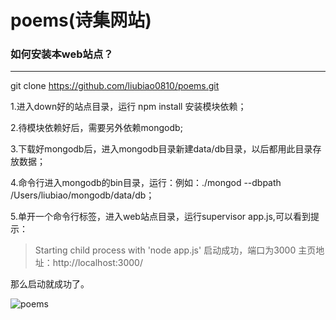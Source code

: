 # poems(诗集网站)
### 如何安装本web站点？
***

git clone https://github.com/liubiao0810/poems.git

1.进入down好的站点目录，运行 npm install 安装模块依赖；

2.待模块依赖好后，需要另外依赖mongodb;

3.下载好mongodb后，进入mongodb目录新建data/db目录，以后都用此目录存放数据；

4.命令行进入mongodb的bin目录，运行：例如：./mongod --dbpath /Users/liubiao/mongodb/data/db；

5.单开一个命令行标签，进入web站点目录，运行supervisor app.js,可以看到提示：
>Starting child process with 'node app.js'
启动成功，端口为3000
主页地址：http://localhost:3000/

那么启动就成功了。

![poems](http://www.onlove.cc/images/E6305F5A-1C6B-460D-807E-64CE68A902BD.png)